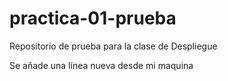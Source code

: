 # practica-01-prueba
Repositorio de prueba para la clase de Despliegue

Se añade una línea nueva desde mi maquina
